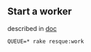 Start a worker
--------------
described in [doc](https://github.com/defunkt/resque)

    QUEUE=* rake resque:work